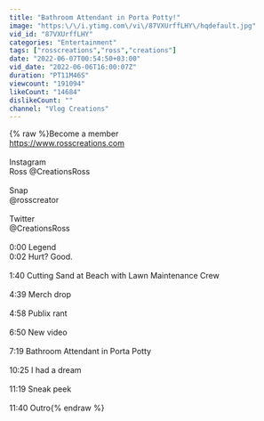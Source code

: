 ```yaml
---
title: "Bathroom Attendant in Porta Potty!"
image: "https:\/\/i.ytimg.com\/vi\/87VXUrffLHY\/hqdefault.jpg"
vid_id: "87VXUrffLHY"
categories: "Entertainment"
tags: ["rosscreations","ross","creations"]
date: "2022-06-07T00:54:50+03:00"
vid_date: "2022-06-06T16:00:07Z"
duration: "PT11M46S"
viewcount: "191094"
likeCount: "14684"
dislikeCount: ""
channel: "Vlog Creations"
---
```

{% raw %}Become a member<br /><a rel="nofollow" target="blank" href="https://www.rosscreations.com">https://www.rosscreations.com</a><br /><br />Instagram<br />Ross @CreationsRoss<br /><br />Snap<br />@rosscreator<br /><br />Twitter<br />@CreationsRoss<br /><br />0:00 Legend<br />0:02 Hurt? Good.<br /><br />1:40 Cutting Sand at Beach with Lawn Maintenance Crew<br /><br />4:39 Merch drop<br /><br />4:58 Publix rant<br /><br />6:50 New video<br /><br />7:19 Bathroom Attendant in Porta Potty<br /><br />10:25 I had a dream<br /><br />11:19 Sneak peek<br /><br />11:40 Outro{% endraw %}
